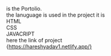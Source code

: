 is the Portolio.
<br>
the lanuguage is used in the project it is
<br>
HTML<br>
CSS<br>
JAVACRIPT<br>
here the link of project<br>
{https://hareshyadav1.netlify.app/}
